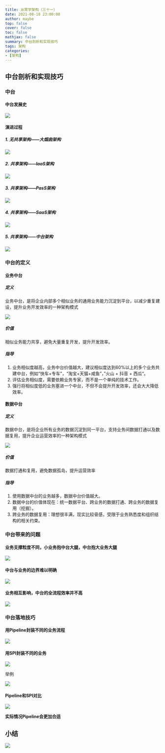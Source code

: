 ```yaml
---
title: 从零学架构（三十一）
date: 2021-08-18 23:00:00
author: maybe
top: false
cover: false
toc: false
mathjax: false
summary: 中台剖析和实现技巧
tags: 架构
categories:
- [架构]
---
```


## 中台剖析和实现技巧

### 中台

#### 中台发展史

![](/medias/assets/20210819213320.png)

#### 演进过程

##### 1. 无共享架构——大烟囱架构

![](/medias/assets/20210819213557.png)

##### 2. 共享架构——IaaS架构

![](/medias/assets/20210819213719.png)

##### 3. 共享架构——PasS架构

![](/medias/assets/20210819213806.png)

##### 4. 共享架构——SaaS架构

![](/medias/assets/20210819213916.png)

##### 5.  共享架构——中台架构

![](/medias/assets/20210819214029.png)

### 中台的定义

#### 业务中台

##### 定义

业务中台，是将企业内部多个相似业务的通用业务能力沉淀到平台，以减少重复建设，提升业务开发效率的一种架构模式

![](/medias/assets/20210819214409.png)

##### 价值

相似业务能力共享，避免大量重复开发，提升开发效率。

##### 指导

1. 业务相似度越高，业务中台价值越大，建议相似度达到60%以上的多个业务共建中台，例如“快车+专车”，“淘宝+天猫+咸鱼”，”火山 + 抖音 + 西瓜“。
2. 评估业务相似度，需要依赖业务专家，而不是一个单纯的技术工作。
3. 强行将相似度低的业务塞进一个中台，不但不会提升开发效率，还会大大降低效率。

#### 数据中台

##### 定义

数据中台，是将企业所有业务的数据沉淀到同一平台，支持业务间数据打通以及数据复用，提升企业运营效率的一种架构模式

![](/medias/assets/20210819214628.png)

##### 价值

数据打通和复用，避免数据孤岛，提升运营效率

##### 指导

1. 使用数据中台的业务越多，数据中台价值越大。
2. 数据中台的价值体现在：统一数据平台、跨业务的数据打通、跨业务的数据复用（挖掘）。
3. 跨业务的数据复用：理想很丰满，现实比较骨感，受限于业务熟悉度和组织结构的相关约束。

### 中台带来的问题

#### 业务支撑粒度不同，小业务抱中台大腿，中台抱大业务大腿

![](/medias/assets/20210819215418.png)

#### 中台与业务的边界难以明确

![](/medias/assets/20210819215541.png)

#### 业务相互影响，中台的全流程效率并不高

![](/medias/assets/20210819215657.png)

### 中台落地技巧

#### 用Pipeline封装不同的业务流程

![](/medias/assets/20210819215909.png)

#### 用SPI封装不同的业务

![](/medias/assets/20210819220011.png)

举例

![](/medias/assets/20210819220047.png)

#### Pipeline和SPI对比

![](/medias/assets/20210819220124.png)

**实际情况Pipeline会更加合适**

## 小结

![](/medias/assets/%E4%B8%AD%E5%8F%B0%E5%89%96%E6%9E%90%E5%92%8C%E5%AE%9E%E7%8E%B0%E6%8A%80%E5%B7%A7.png)